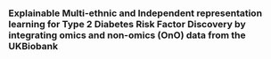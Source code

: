 ### Explainable Multi-ethnic and Independent representation learning for Type 2 Diabetes Risk Factor Discovery by integrating omics and non-omics (OnO) data from the UKBiobank
